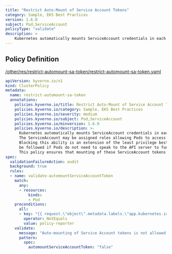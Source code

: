 ```yaml
---
title: "Restrict Auto-Mount of Service Account Tokens"
category: Sample, EKS Best Practices
version: 1.6.0
subject: Pod,ServiceAccount
policyType: "validate"
description: >
    Kubernetes automatically mounts ServiceAccount credentials in each Pod. The ServiceAccount may be assigned roles allowing Pods to access API resources. Blocking this ability is an extension of the least privilege best practice and should be followed if Pods do not need to speak to the API server to function. This policy ensures that mounting of these ServiceAccount tokens is blocked.
---
```


## Policy Definition
<a href="https://github.com/kyverno/policies/raw/main//other/res/restrict-automount-sa-token/restrict-automount-sa-token.yaml" target="-blank">/other/res/restrict-automount-sa-token/restrict-automount-sa-token.yaml</a>

```yaml
apiVersion: kyverno.io/v1
kind: ClusterPolicy
metadata:
  name: restrict-automount-sa-token
  annotations:
    policies.kyverno.io/title: Restrict Auto-Mount of Service Account Tokens
    policies.kyverno.io/category: Sample, EKS Best Practices
    policies.kyverno.io/severity: medium
    policies.kyverno.io/subject: Pod,ServiceAccount
    policies.kyverno.io/minversion: 1.6.0
    policies.kyverno.io/description: >-
      Kubernetes automatically mounts ServiceAccount credentials in each Pod.
      The ServiceAccount may be assigned roles allowing Pods to access API resources.
      Blocking this ability is an extension of the least privilege best practice and should
      be followed if Pods do not need to speak to the API server to function.
      This policy ensures that mounting of these ServiceAccount tokens is blocked.
spec:
  validationFailureAction: audit
  background: true
  rules:
  - name: validate-automountServiceAccountToken
    match:
      any:
      - resources:
          kinds:
          - Pod
    preconditions:
      all:
      - key: "{{ request.\"object\".metadata.labels.\"app.kubernetes.io/part-of\" || '' }}"
        operator: NotEquals
        value: policy-reporter
    validate:
      message: "Auto-mounting of Service Account tokens is not allowed."
      pattern:
        spec:
          automountServiceAccountToken: "false"

```
